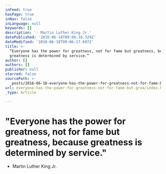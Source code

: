 ```yaml
---
inFeed: true
hasPage: true
inNav: false
inLanguage: null
keywords: []
description: '- Martin Luther King Jr.'
datePublished: '2016-06-18T09:06:18.329Z'
dateModified: '2016-06-18T09:06:17.697Z'
title: >-
  “Everyone has the power for greatness, not for fame but greatness, because
  greatness is determined by service.”
author: []
authors: []
publisher: null
starred: false
sourcePath: >-
  _posts/2016-06-18-everyone-has-the-power-for-greatness-not-for-fame-but-grea.md
url: everyone-has-the-power-for-greatness-not-for-fame-but-grea/index.html
_type: Article

---
```

# "Everyone has the power for greatness, not for fame but greatness, because greatness is determined by service."

- Martin Luther King Jr.